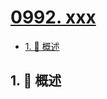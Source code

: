 # [0992. xxx](https://github.com/Tdahuyou/TNotes.leetcode/tree/main/notes/0992.%20xxx)

<!-- region:toc -->

- [1. 📝 概述](#1--概述)

<!-- endregion:toc -->

## 1. 📝 概述
